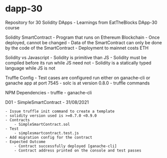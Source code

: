 # dapp-30

Repository for 30 Solidity DApps - Learnings from EatTheBlocks DApp-30 course

Solidity SmartContract 
    - Program that runs on Ethereum Blockchain
    - Once deployed, cannot be changed
    - Data of the SmartContract can only be done by the code of the SmartContract
    - Deployment to mainnet costs ETH

Solidity vs Javascript
    - Solidity is primitive than JS
    - Solidity must be compiled before its run while JS need not
    - Solidity is a statically typed language while JS is not

Truffle Config
    - Test cases are configured run either on ganache-cli or ganache app at port 7545
    - solc is at version 0.8.0
    - truffle commands

NPM Dependencies
    - truffle
    - ganache-cli

D01 - SimpleSmartContract - 31/08/2021

    - Issue truffle init command to create a template
    - solidity version used is >=0.7.0 <0.9.0
    - Contracts
        - SimpleSmartContract.sol
    - Test
        - simplesmartcontract.test.js
    - Add migration config for the contract
    - Expected Outcome
        - Contract successfully deployed [ganache-cli]
        - Contract address printed on the console and test passes


